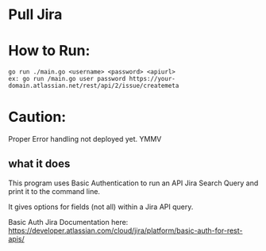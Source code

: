 # Pull Jira

# How to Run:
```
go run ./main.go <username> <password> <apiurl>
ex: go run /main.go user password https://your-domain.atlassian.net/rest/api/2/issue/createmeta
```

# Caution:
Proper Error handling not deployed yet. YMMV

## what it does
This program uses Basic Authentication to run an API Jira Search Query and print it to the command line.

It gives options for fields (not all) within a Jira API query.


Basic Auth Jira Documentation here:
https://developer.atlassian.com/cloud/jira/platform/basic-auth-for-rest-apis/

